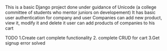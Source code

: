 This is a basic Django project done under guidance of Unicode (a college committee of students who mentor juniors on developement)
It has basic user authentication for company and user
Companies can add new product, view it, modify it and delete it
user can add products of companies to his cart


TODO
1.Create cart complete functionality
2. complete CRUD for cart
3.Get signup error solved

